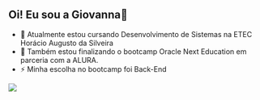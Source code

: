 ## Oi! Eu sou a Giovanna👋

- 🔭 Atualmente estou cursando Desenvolvimento de Sistemas na ETEC Horácio Augusto da Silveira
- 🌱 Também estou finalizando o bootcamp Oracle Next Education em parceria com a ALURA.
- ⚡ Minha escolha no bootcamp foi Back-End


<div> 
  <a href="www.linkedin.com/in/torresaguiar" target="_blank"><img src="https://img.shields.io/badge/-LinkedIn-%230077B5?style=for-the-badge&logo=linkedin&logoColor=white" target="_blank"></a> 
  
</div>

